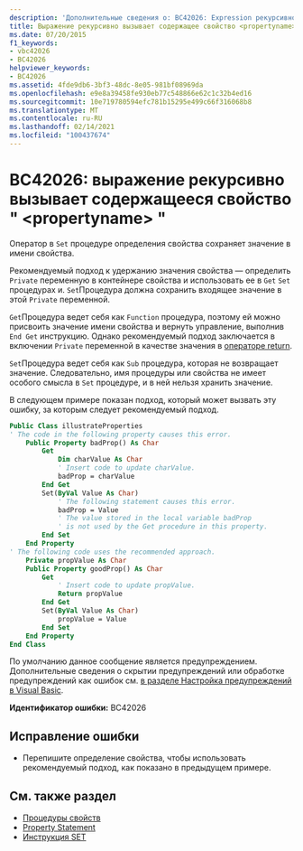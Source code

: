 ```yaml
---
description: 'Дополнительные сведения о: BC42026: Expression рекурсивно вызывает содержащееся свойство " <propertyname> "'
title: Выражение рекурсивно вызывает содержащее свойство <propertyname>
ms.date: 07/20/2015
f1_keywords:
- vbc42026
- BC42026
helpviewer_keywords:
- BC42026
ms.assetid: 4fde9db6-3bf3-48dc-8e05-981bf08969da
ms.openlocfilehash: e9e8a39458fe930eb77c548866e62c1c32b4ed16
ms.sourcegitcommit: 10e719780594efc781b15295e499c66f316068b8
ms.translationtype: MT
ms.contentlocale: ru-RU
ms.lasthandoff: 02/14/2021
ms.locfileid: "100437674"
---
```

# <a name="bc42026-expression-recursively-calls-the-containing-property-propertyname"></a>BC42026: выражение рекурсивно вызывает содержащееся свойство " \<propertyname> "

Оператор в `Set` процедуре определения свойства сохраняет значение в имени свойства.

 Рекомендуемый подход к удержанию значения свойства — определить `Private` переменную в контейнере свойства и использовать ее в `Get` `Set` процедурах и. `Set`Процедура должна сохранить входящее значение в этой `Private` переменной.

 `Get`Процедура ведет себя как `Function` процедура, поэтому ей можно присвоить значение имени свойства и вернуть управление, выполнив `End Get` инструкцию. Однако рекомендуемый подход заключается в включении `Private` переменной в качестве значения в [операторе return](../statements/return-statement.md).

 `Set`Процедура ведет себя как `Sub` процедура, которая не возвращает значение. Следовательно, имя процедуры или свойства не имеет особого смысла в `Set` процедуре, и в ней нельзя хранить значение.

 В следующем примере показан подход, который может вызвать эту ошибку, за которым следует рекомендуемый подход.

```vb
Public Class illustrateProperties
' The code in the following property causes this error.
    Public Property badProp() As Char
        Get
            Dim charValue As Char
            ' Insert code to update charValue.
            badProp = charValue
        End Get
        Set(ByVal Value As Char)
            ' The following statement causes this error.
            badProp = Value
            ' The value stored in the local variable badProp
            ' is not used by the Get procedure in this property.
        End Set
    End Property
' The following code uses the recommended approach.
    Private propValue As Char
    Public Property goodProp() As Char
        Get
            ' Insert code to update propValue.
            Return propValue
        End Get
        Set(ByVal Value As Char)
            propValue = Value
        End Set
    End Property
End Class
```

 По умолчанию данное сообщение является предупреждением. Дополнительные сведения о скрытии предупреждений или обработке предупреждений как ошибок см. [в разделе Настройка предупреждений в Visual Basic](/visualstudio/ide/configuring-warnings-in-visual-basic).

 **Идентификатор ошибки:** BC42026

## <a name="to-correct-this-error"></a>Исправление ошибки

- Перепишите определение свойства, чтобы использовать рекомендуемый подход, как показано в предыдущем примере.

## <a name="see-also"></a>См. также раздел

- [Процедуры свойств](../../programming-guide/language-features/procedures/property-procedures.md)
- [Property Statement](../statements/property-statement.md)
- [Инструкция SET](../statements/set-statement.md)
